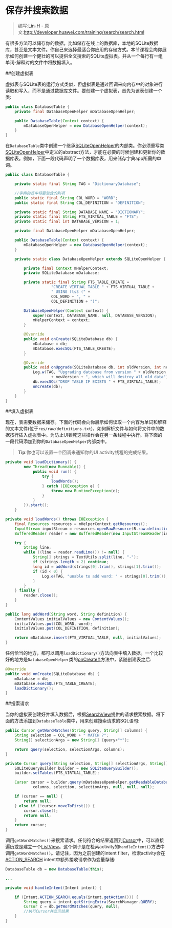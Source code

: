 # 保存并搜索数据

> 编写:[Lin-H](https://github.com/Lin-H) - 原文:<http://developer.huawei.com/training/search/search.html>

有很多方法可以储存你的数据，比如储存在线上的数据库，本地的SQLite数据库，甚至是文本文件。你自己来选择最适合你应用的存储方式。本节课程会向你展示如何创建一个健壮的可以提供全文搜索的SQLite虚拟表。并从一个每行有一组单词-解释对的文件中将数据填入。

##创建虚拟表

虚拟表与SQLite表的运行方式类似，但虚拟表是通过回调来向内存中的对象进行读取和写入，而不是通过数据库文件。要创建一个虚拟表，首先为该表创建一个类:

```java
public class DatabaseTable {
    private final DatabaseOpenHelper mDatabaseOpenHelper;

    public DatabaseTable(Context context) {
        mDatabaseOpenHelper = new DatabaseOpenHelper(context);
    }
}
```

在`DatabaseTable`类中创建一个继承[SQLiteOpenHelper](http://developer.huawei.com/reference/ohos/database/sqlite/SQLiteOpenHelper.html)的内部类。你必须重写类[SQLiteOpenHelper](http://developer.huawei.com/reference/ohos/database/sqlite/SQLiteOpenHelper.html)中定义的abstract方法，才能在必要的时候创建和更新你的数据库表。例如，下面一段代码声明了一个数据库表，用来储存字典app所需的单词。

```java
public class DatabaseTable {

    private static final String TAG = "DictionaryDatabase";

    //字典的表中将要包含的列项
    public static final String COL_WORD = "WORD";
    public static final String COL_DEFINITION = "DEFINITION";

    private static final String DATABASE_NAME = "DICTIONARY";
    private static final String FTS_VIRTUAL_TABLE = "FTS";
    private static final int DATABASE_VERSION = 1;

    private final DatabaseOpenHelper mDatabaseOpenHelper;

    public DatabaseTable(Context context) {
        mDatabaseOpenHelper = new DatabaseOpenHelper(context);
    }

    private static class DatabaseOpenHelper extends SQLiteOpenHelper {

        private final Context mHelperContext;
        private SQLiteDatabase mDatabase;

        private static final String FTS_TABLE_CREATE =
                    "CREATE VIRTUAL TABLE " + FTS_VIRTUAL_TABLE +
                    " USING fts3 (" +
                    COL_WORD + ", " +
                    COL_DEFINITION + ")";

        DatabaseOpenHelper(Context context) {
            super(context, DATABASE_NAME, null, DATABASE_VERSION);
            mHelperContext = context;
        }

        @Override
        public void onCreate(SQLiteDatabase db) {
            mDatabase = db;
            mDatabase.execSQL(FTS_TABLE_CREATE);
        }

        @Override
        public void onUpgrade(SQLiteDatabase db, int oldVersion, int newVersion) {
            Log.w(TAG, "Upgrading database from version " + oldVersion + " to "
                    + newVersion + ", which will destroy all old data");
            db.execSQL("DROP TABLE IF EXISTS " + FTS_VIRTUAL_TABLE);
            onCreate(db);
        }
    }
}
```

##填入虚拟表

现在，表需要数据来储存。下面的代码会向你展示如何读取一个内容为单词和解释的文本文件(位于`res/raw/definitions.txt`)，如何解析文件与如何将文件中的数据按行插入虚拟表中。为防止UI锁死这些操作会在另一条线程中执行。将下面的一段代码添加到你的`DatabaseOpenHelper`内部类中。

>**Tip**:你也可以设置一个回调来通知你的UI activity线程的完成结果。

```java
private void loadDictionary() {
        new Thread(new Runnable() {
            public void run() {
                try {
                    loadWords();
                } catch (IOException e) {
                    throw new RuntimeException(e);
                }
            }
        }).start();
    }

private void loadWords() throws IOException {
    final Resources resources = mHelperContext.getResources();
    InputStream inputStream = resources.openRawResource(R.raw.definitions);
    BufferedReader reader = new BufferedReader(new InputStreamReader(inputStream));

    try {
        String line;
        while ((line = reader.readLine()) != null) {
            String[] strings = TextUtils.split(line, "-");
            if (strings.length < 2) continue;
            long id = addWord(strings[0].trim(), strings[1].trim());
            if (id < 0) {
                Log.e(TAG, "unable to add word: " + strings[0].trim());
            }
        }
    } finally {
        reader.close();
    }
}

public long addWord(String word, String definition) {
    ContentValues initialValues = new ContentValues();
    initialValues.put(COL_WORD, word);
    initialValues.put(COL_DEFINITION, definition);

    return mDatabase.insert(FTS_VIRTUAL_TABLE, null, initialValues);
}
```

任何恰当的地方，都可以调用`loadDictionary()`方法向表中填入数据。一个比较好的地方是`DatabaseOpenHelper`类的[onCreate()](http://developer.huawei.com/reference/ohos/database/sqlite/SQLiteOpenHelper.html#onCreate(ohos.database.sqlite.SQLiteDatabase))方法中，紧随创建表之后:

```java
@Override
public void onCreate(SQLiteDatabase db) {
    mDatabase = db;
    mDatabase.execSQL(FTS_TABLE_CREATE);
    loadDictionary();
}
```

##搜索请求

当你的虚拟表创建好并填入数据后，根据[SearchView](http://developer.huawei.com/reference/ohos/widget/SearchView.html)提供的请求搜索数据。将下面的方法添加到`DatabaseTable`类中，用来创建搜索请求的SQL语句:

```java
public Cursor getWordMatches(String query, String[] columns) {
    String selection = COL_WORD + " MATCH ?";
    String[] selectionArgs = new String[] {query+"*"};

    return query(selection, selectionArgs, columns);
}

private Cursor query(String selection, String[] selectionArgs, String[] columns) {
    SQLiteQueryBuilder builder = new SQLiteQueryBuilder();
    builder.setTables(FTS_VIRTUAL_TABLE);

    Cursor cursor = builder.query(mDatabaseOpenHelper.getReadableDatabase(),
            columns, selection, selectionArgs, null, null, null);

    if (cursor == null) {
        return null;
    } else if (!cursor.moveToFirst()) {
        cursor.close();
        return null;
    }
    return cursor;
}
```

调用`getWordMatches()`来搜索请求。任何符合的结果返回到[Cursor](http://developer.huawei.com/reference/ohos/database/Cursor.html)中，可以直接遍历或是建立一个[ListView](http://developer.huawei.com/reference/ohos/widget/ListView.html)。这个例子是在检索activity的`handleIntent()`方法中调用`getWordMatches()`。请记住，因为之前创建的intent filter，检索activity会在[ACTION_SEARCH](http://developer.huawei.com/reference/ohos/content/Intent.html#ACTION_SEARCH) intent中额外接收请求作为变量存储:

```java
DatabaseTable db = new DatabaseTable(this);

...

private void handleIntent(Intent intent) {

    if (Intent.ACTION_SEARCH.equals(intent.getAction())) {
        String query = intent.getStringExtra(SearchManager.QUERY);
        Cursor c = db.getWordMatches(query, null);
        //执行Cursor并显示结果
    }
}
```
